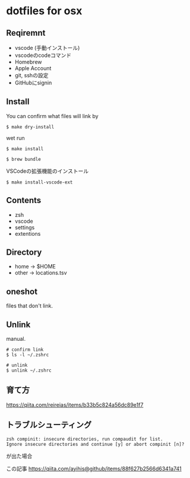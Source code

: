 # dotfiles for osx

## Reqiremnt

- vscode (手動インストール)
- vscodeのcodeコマンド
- Homebrew
- Apple Account
- git, sshの設定
- GitHubにsignin

## Install

You can confirm what files will link by

```
$ make dry-install
```

wet run

```
$ make install
```


```
$ brew bundle
```

VSCodeの拡張機能のインストール

```
$ make install-vscode-ext
```

## Contents

- zsh
- vscode
 - settings
 - extentions

## Directory
- home -> $HOME
- other -> locations.tsv

## oneshot
files that don't link.

## Unlink

manual.

```
# confirm link
$ ls -l ~/.zshrc

# unlink
$ unlink ~/.zshrc
```

## 育て方
https://qiita.com/reireias/items/b33b5c824a56dc89e1f7

## トラブルシューティング

```
zsh compinit: insecure directories, run compaudit for list.
Ignore insecure directories and continue [y] or abort compinit [n]?
```
が出た場合

この記事
https://qiita.com/ayihis@github/items/88f627b2566d6341a741



